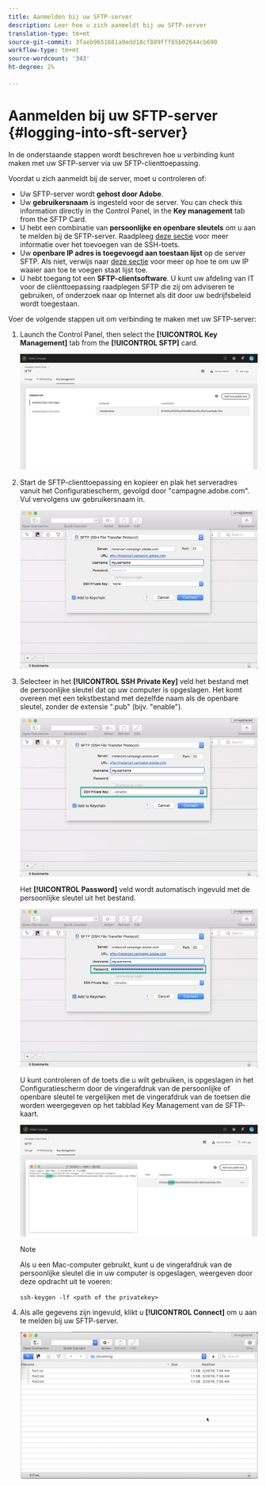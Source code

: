 ```yaml
---
title: Aanmelden bij uw SFTP-server
description: Leer hoe u zich aanmeldt bij uw SFTP-server
translation-type: tm+mt
source-git-commit: 3faeb9651681a9edd18cf889fff65b02644cb690
workflow-type: tm+mt
source-wordcount: '343'
ht-degree: 2%

---
```



# Aanmelden bij uw SFTP-server {#logging-into-sft-server}

In de onderstaande stappen wordt beschreven hoe u verbinding kunt maken met uw SFTP-server via uw SFTP-clienttoepassing.

Voordat u zich aanmeldt bij de server, moet u controleren of:

* Uw SFTP-server wordt **gehost door Adobe**.
* Uw **gebruikersnaam** is ingesteld voor de server. You can check this information directly in the Control Panel, in the **Key management** tab from the SFTP Card.
* U hebt een combinatie van **persoonlijke en openbare sleutels** om u aan te melden bij de SFTP-server. Raadpleeg [deze sectie](../../sftp/using/key-management.md) voor meer informatie over het toevoegen van de SSH-toets.
* Uw **openbare IP adres is toegevoegd aan toestaan lijst** op de server SFTP. Als niet, verwijs naar [deze sectie](../../sftp/using/ip-range-whitelisting.md) voor meer op hoe te om uw IP waaier aan toe te voegen staat lijst toe.
* U hebt toegang tot een **SFTP-clientsoftware**. U kunt uw afdeling van IT voor de cliënttoepassing raadplegen SFTP die zij om adviseren te gebruiken, of onderzoek naar op Internet als dit door uw bedrijfsbeleid wordt toegestaan.

Voer de volgende stappen uit om verbinding te maken met uw SFTP-server:

1. Launch the Control Panel, then select the **[!UICONTROL Key Management]** tab from the **[!UICONTROL SFTP]** card.

   ![](assets/sftp_card.png)

1. Start de SFTP-clienttoepassing en kopieer en plak het serveradres vanuit het Configuratiescherm, gevolgd door &quot;campagne.adobe.com&quot;. Vul vervolgens uw gebruikersnaam in.

   ![](assets/do-not-localize/connect1.png)

1. Selecteer in het **[!UICONTROL SSH Private Key]** veld het bestand met de persoonlijke sleutel dat op uw computer is opgeslagen. Het komt overeen met een tekstbestand met dezelfde naam als de openbare sleutel, zonder de extensie &quot;.pub&quot; (bijv. &quot;enable&quot;).

   ![](assets/do-not-localize/connect2.png)

   Het **[!UICONTROL Password]** veld wordt automatisch ingevuld met de persoonlijke sleutel uit het bestand.

   ![](assets/do-not-localize/connect3.png)

   U kunt controleren of de toets die u wilt gebruiken, is opgeslagen in het Configuratiescherm door de vingerafdruk van de persoonlijke of openbare sleutel te vergelijken met de vingerafdruk van de toetsen die worden weergegeven op het tabblad Key Management van de SFTP-kaart.

   ![](assets/fingerprint_compare.png)

   >[!NOTE]
   >
   >Als u een Mac-computer gebruikt, kunt u de vingerafdruk van de persoonlijke sleutel die in uw computer is opgeslagen, weergeven door deze opdracht uit te voeren:
   >
   >`ssh-keygen -lf <path of the privatekey>`

1. Als alle gegevens zijn ingevuld, klikt u **[!UICONTROL Connect]** om u aan te melden bij uw SFTP-server.

   ![](assets/do-not-localize/sftpconnected.png)
